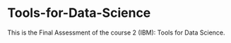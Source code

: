 # Tools-for-Data-Science
This is the Final Assessment of the course 2 (IBM): Tools for Data Science.
